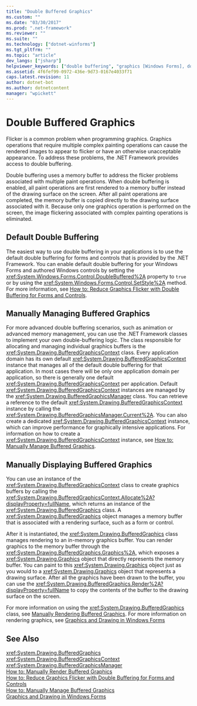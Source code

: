 ```yaml
---
title: "Double Buffered Graphics"
ms.custom: ""
ms.date: "03/30/2017"
ms.prod: ".net-framework"
ms.reviewer: ""
ms.suite: ""
ms.technology: ["dotnet-winforms"]
ms.tgt_pltfrm: ""
ms.topic: "article"
dev_langs: ["jsharp"]
helpviewer_keywords: ["double buffering", "graphics [Windows Forms], double-buffered", "flicker, reducing with double buffering", "examples [Windows Forms], double-buffered graphics"]
ms.assetid: 4f6fef99-0972-436e-9d73-0167e4033f71
caps.latest.revision: 11
author: dotnet-bot
ms.author: dotnetcontent
manager: "wpickett"
---
```

# Double Buffered Graphics
Flicker is a common problem when programming graphics. Graphics operations that require multiple complex painting operations can cause the rendered images to appear to flicker or have an otherwise unacceptable appearance. To address these problems, the .NET Framework provides access to double buffering.  
  
 Double buffering uses a memory buffer to address the flicker problems associated with multiple paint operations. When double buffering is enabled, all paint operations are first rendered to a memory buffer instead of the drawing surface on the screen. After all paint operations are completed, the memory buffer is copied directly to the drawing surface associated with it. Because only one graphics operation is performed on the screen, the image flickering associated with complex painting operations is eliminated.  
  
## Default Double Buffering  
 The easiest way to use double buffering in your applications is to use the default double buffering for forms and controls that is provided by the .NET Framework. You can enable default double buffering for your Windows Forms and authored Windows controls by setting the <xref:System.Windows.Forms.Control.DoubleBuffered%2A> property to `true` or by using the <xref:System.Windows.Forms.Control.SetStyle%2A> method. For more information, see [How to: Reduce Graphics Flicker with Double Buffering for Forms and Controls](../../../../docs/framework/winforms/advanced/how-to-reduce-graphics-flicker-with-double-buffering-for-forms-and-controls.md).  
  
## Manually Managing Buffered Graphics  
 For more advanced double buffering scenarios, such as animation or advanced memory management, you can use the .NET Framework classes to implement your own double-buffering logic. The class responsible for allocating and managing individual graphics buffers is the <xref:System.Drawing.BufferedGraphicsContext> class. Every application domain has its own default <xref:System.Drawing.BufferedGraphicsContext> instance that manages all of the default double buffering for that application. In most cases there will be only one application domain per application, so there is generally one default <xref:System.Drawing.BufferedGraphicsContext> per application. Default <xref:System.Drawing.BufferedGraphicsContext> instances are managed by the <xref:System.Drawing.BufferedGraphicsManager> class. You can retrieve a reference to the default <xref:System.Drawing.BufferedGraphicsContext> instance by calling the <xref:System.Drawing.BufferedGraphicsManager.Current%2A>. You can also create a dedicated <xref:System.Drawing.BufferedGraphicsContext> instance, which can improve performance for graphically intensive applications. For information on how to create a <xref:System.Drawing.BufferedGraphicsContext> instance, see [How to: Manually Manage Buffered Graphics](../../../../docs/framework/winforms/advanced/how-to-manually-manage-buffered-graphics.md).  
  
## Manually Displaying Buffered Graphics  
 You can use an instance of the <xref:System.Drawing.BufferedGraphicsContext> class to create graphics buffers by calling the <xref:System.Drawing.BufferedGraphicsContext.Allocate%2A?displayProperty=fullName>, which returns an instance of the <xref:System.Drawing.BufferedGraphics> class. A <xref:System.Drawing.BufferedGraphics> object manages a memory buffer that is associated with a rendering surface, such as a form or control.  
  
 After it is instantiated, the <xref:System.Drawing.BufferedGraphics> class manages rendering to an in-memory graphics buffer. You can render graphics to the memory buffer through the <xref:System.Drawing.BufferedGraphics.Graphics%2A>, which exposes a <xref:System.Drawing.Graphics> object that directly represents the memory buffer. You can paint to this <xref:System.Drawing.Graphics> object just as you would to a <xref:System.Drawing.Graphics> object that represents a drawing surface. After all the graphics have been drawn to the buffer, you can use the <xref:System.Drawing.BufferedGraphics.Render%2A?displayProperty=fullName> to copy the contents of the buffer to the drawing surface on the screen.  
  
 For more information on using the <xref:System.Drawing.BufferedGraphics> class, see [Manually Rendering Buffered Graphics](../../../../docs/framework/winforms/advanced/how-to-manually-render-buffered-graphics.md). For more information on rendering graphics, see [Graphics and Drawing in Windows Forms](../../../../docs/framework/winforms/advanced/graphics-and-drawing-in-windows-forms.md)  
  
## See Also  
 <xref:System.Drawing.BufferedGraphics>   
 <xref:System.Drawing.BufferedGraphicsContext>   
 <xref:System.Drawing.BufferedGraphicsManager>   
 [How to: Manually Render Buffered Graphics](../../../../docs/framework/winforms/advanced/how-to-manually-render-buffered-graphics.md)   
 [How to: Reduce Graphics Flicker with Double Buffering for Forms and Controls](../../../../docs/framework/winforms/advanced/how-to-reduce-graphics-flicker-with-double-buffering-for-forms-and-controls.md)   
 [How to: Manually Manage Buffered Graphics](../../../../docs/framework/winforms/advanced/how-to-manually-manage-buffered-graphics.md)   
 [Graphics and Drawing in Windows Forms](../../../../docs/framework/winforms/advanced/graphics-and-drawing-in-windows-forms.md)
